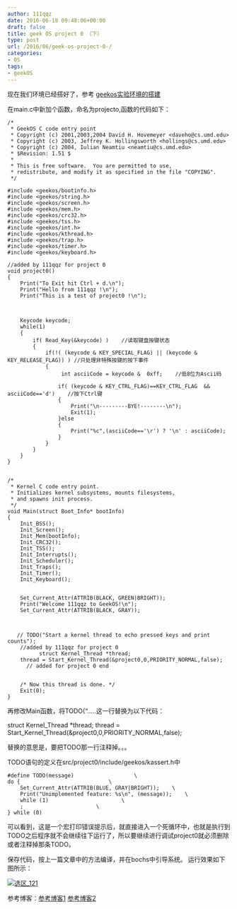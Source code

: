 ```yaml
---
author: 111qqz
date: 2016-06-18 09:48:06+00:00
draft: false
title: geek OS project 0 （下）
type: post
url: /2016/06/geek-os-project-0-/
categories:
- OS
tags:
- geekOS
---
```


现在我们环境已经搭好了，参考 [geekos实验环境的搭建](https://111qqz.com/wordpress/2016/06/geekok-project0/)

在main.c中新加个函数，命名为projecto,函数的代码如下：





    
    /*
     * GeekOS C code entry point
     * Copyright (c) 2001,2003,2004 David H. Hovemeyer <daveho@cs.umd.edu>
     * Copyright (c) 2003, Jeffrey K. Hollingsworth <hollings@cs.umd.edu>
     * Copyright (c) 2004, Iulian Neamtiu <neamtiu@cs.umd.edu>
     * $Revision: 1.51 $
     * 
     * This is free software.  You are permitted to use,
     * redistribute, and modify it as specified in the file "COPYING".
     */
    
    #include <geekos/bootinfo.h>
    #include <geekos/string.h>
    #include <geekos/screen.h>
    #include <geekos/mem.h>
    #include <geekos/crc32.h>
    #include <geekos/tss.h>
    #include <geekos/int.h>
    #include <geekos/kthread.h>
    #include <geekos/trap.h>
    #include <geekos/timer.h>
    #include <geekos/keyboard.h>
    
    //added by 111qqz for project 0
    void project0()
    {
        Print("To Exit hit Ctrl + d.\n");
        Print("Hello from 111qqz !\n"); 
        Print("This is a test of project0 !\n");
    
              
    
        Keycode keycode;
        while(1)
        {
            if( Read_Key(&keycode) )    //读取键盘按键状态
            {
                if(!( (keycode & KEY_SPECIAL_FLAG) || (keycode & KEY_RELEASE_FLAG)) ) //只处理非特殊按键的按下事件
                {                
                     int asciiCode = keycode &  0xff;    //低8位为Ascii码
    
                    if( (keycode & KEY_CTRL_FLAG)==KEY_CTRL_FLAG  &&  asciiCode=='d')    //按下Ctrl键
                    {
                        Print("\n---------BYE!--------\n");
                        Exit(1);                      
                    }else
                    {
                        Print("%c",(asciiCode=='\r') ? '\n' : asciiCode);
                    }
                } 
            }
        }
    }
    
    
    /*
     * Kernel C code entry point.
     * Initializes kernel subsystems, mounts filesystems,
     * and spawns init process.
     */
    void Main(struct Boot_Info* bootInfo)
    {
        Init_BSS();
        Init_Screen();
        Init_Mem(bootInfo);
        Init_CRC32();
        Init_TSS();
        Init_Interrupts();
        Init_Scheduler();
        Init_Traps();
        Init_Timer();
        Init_Keyboard();
    
    
        Set_Current_Attr(ATTRIB(BLACK, GREEN|BRIGHT));
        Print("Welcome 111qqz to GeekOS!\n");
        Set_Current_Attr(ATTRIB(BLACK, GRAY));
    
    
    
       // TODO("Start a kernel thread to echo pressed keys and print counts");
        //added by 111qqz for project 0
              struct Kernel_Thread *thread;
        thread = Start_Kernel_Thread(&project0,0,PRIORITY_NORMAL,false);
          // added for project 0 end
    
    
        /* Now this thread is done. */
        Exit(0);
    }
    
    
    
    


再修改Main函数，将TODO(“…..这一行替换为以下代码：

struct Kernel_Thread *thread;
thread = Start_Kernel_Thread(&project0,0,PRIORITY_NORMAL,false);

替换的意思是，要把TODO那一行注释掉。。。

TODO语句的定义在src/project0/include/geekos/kassert.h中

    
    #define TODO(message)					\
    do {							\
        Set_Current_Attr(ATTRIB(BLUE, GRAY|BRIGHT));	\
        Print("Unimplemented feature: %s\n", (message));	\
        while (1)						\
    	;						\
    } while (0)
    


可以看到，这是一个宏打印错误提示后，就直接进入一个死循环中，也就是执行到TODO之后程序就不会继续往下运行了，所以要继续进行调试project0就必须删除或者注释掉那条TODO。



保存代码，按上一篇文章中的方法编译，并在bochs中引导系统。
运行效果如下图所示：

[![选区_121](https://111qqz.com/wordpress/wp-content/uploads/2016/06/选区_121.png)
](https://111qqz.com/wordpress/wp-content/uploads/2016/06/选区_121.png)





参考博客：[参考博客1](http://blog.csdn.net/cherylnatsu/article/details/6838996)
[参考博客2](http://www.cnblogs.com/wuchang/archive/2009/06/02/geekos-project0.html)
